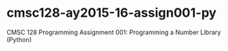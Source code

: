 # cmsc128-ay2015-16-assign001-py
CMSC 128 Programming Assignment 001: Programming a Number Library (Python)
